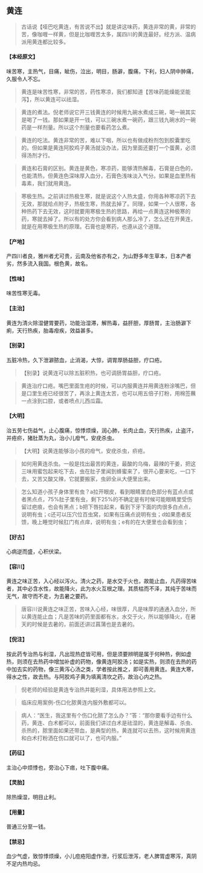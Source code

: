 ## 黄连

> 古话说【哑巴吃黄连，有苦说不出】就是讲这味药，黄连非常的黄，非常的苦，像咖喱一样黄，但是比咖喱苦太多，属四川的黄连最好。经方派、温病派用黄连都比较多。

#### 【本经原文】
味苦寒，主热气，目痛，眦伤，泣出，明目，肠澼，腹痛，下利，妇人阴中肿痛，久服令人不忘。

> 黄连是味苦性寒，非常的苦，药性寒凉，我们都知道【苦味药能燥能坚能泻】，所以黄连可以祛湿。

> 黄连的煮法。倪老师说它开三钱黄连的时候用九碗水煮成三碗，喝一碗其实是喝了一钱。那如果是开一钱，可以三碗水煮一碗药，跟三钱九碗水的一碗药是一样剂量。所以这个剂量也要看药怎么煮。

> 黄连的吃法。黄连非常的苦，难以下咽，所以也有做成粉剂包到胶囊里吃的。但如果是黄连阿胶鸡子黄汤就没办法，因为里面还要打一个蛋黄，必须得汤剂才行。

> 黄连和石膏的区别。黄连是黄色，寒凉药，能够清热解毒，石膏是白色的，也能清热，但黄连色深味厚入血分，石膏色浅味淡入气分。如果是血里热有毒素，我们就用黄连。

> 寒极生热。之前讲过热极生寒，就是说这个人热太盛，你用各种寒凉药下去无效，那就给点附子，热极生寒，热就去掉了。同理，如果一个人很寒，各种热药下去无效，这时就要用寒极生热的思路，再给一点黄连这种极寒的药，寒就去掉了。所以有的处方你会看到病人那么冷了，怎么还在开黄连，就是在用寒极生热的原理。石膏也是寒药，也遵从这个道理。

#### 【产地】
产四川者良，雅州者尤可贵，云南及他省亦有之，为山野多年生草本，日本产者劣，然多流入我国。根色黄，故名。
#### 【性味】
味苦性寒无毒。
#### 【主治】
黄连为清火除湿健胃要药，功能治湿滞，解热毒，益肝胆，厚肠胃，主治肠澼下痢，天行热疾，胎毒疳疾，效益甚多。
#### 【别录】
五脏冷热，久下泄澼脓血，止消渴，大惊，调胃厚肠益胆，疗口疮。

> 【别录】说黄连可以除五脏积热，也可调肠胃益胆，疗口疮。

> 黄连治疗口疮。嘴巴里面生疮的时候，可以内服黄连并用黄连粉涂嘴巴，但是口里生疮已经很苦了，再涂上黄连太苦，也可以用五倍子打粉，用棉签蘸一点涂到口腔，或者喷点儿西瓜霜。

#### 【大明】
治五劳七伤益气，止心腹痛，惊悸烦燥，润心肺，长肉止血，天行热疾，止盗汗，并疮疥，猪肚蒸为丸，治小儿疳气，安疣杀虫。

> 【大明】说黄连能够治小孩的疳气，安疣杀虫，疥疮。

> 如何用黄连杀虫。一般是找出最苦的黄连，最酸的乌梅，最辣的干姜，把这三味用蜜包起来吃下去，虫在肚子里闻到蜂蜜来了，很开心要来吃，一口下去，又苦又酸又辣，它就要搬家，虫卵全从大便里出来。

> 怎么知道小孩子身体里有虫？a拉开眼皮，看到眼睛里白色部分有蓝点点或者黑点点，75%肚子里有虫，剩下25%的不确定是有时候可能眼睛里受伤留过疤痕，也会有黑点；‍b把下唇拉起来，看到下牙下面的肉很多白点点，说明有虫；‍‍‍‍c还可以压穴位百虫窝，如果有压痛点说明有虫；d如果患者反馈，晚上睡觉时候肛门有点痒，说明有虫；e有的在大便里也会看到虫；

#### 【好古】
心病逆而盛，心积伏梁。
#### 【容川】
黄连之味正苦，入心经以泻火。清火之药，是水交于火也，故能止血，凡药得苦味者，其中必含水性，故能降火，此为水火互根之理。其质枯而不泽，其纯于苦味而无气，故守而不走，为去暑之要药。

> 唐容川说黄连之味正苦，苦味入心经，味很厚，凡是味厚的通通入血分，所以黄连能止血；凡是苦味的药里面都有水，水交于火，所以能够降火，在暑天的时候是去暑的，前面还讲过菖蒲也是去暑的。

#### 【倪注】
按此药专治热与利湿，凡出现热症皆可用，但是须要辨明是属于何种热，例如虚热，则须在去热药中增加补虚的药物，像黄连阿胶汤；如是实热，则须在去热的药中加去实的药物，像三黄泻心汤之类，学者按此推之，即可善用黄连。黄连大寒，得水之性，故去热。与阿胶鸡子黄为填离清坎之药，故治心内之热。

> 倪老师的经验是黄连专治热并能利湿，具体用法参照上文。

> 临床应用案例-伤口化脓黄连内服外敷都可以。

> 病人：“医生，我这里有个伤口化脓了怎么办？”答：“那你要看手边有什么药，黄连、白术都可以，前面我们讲过白术是祛湿的，黄连是解毒、杀虫、杀热的，脓里面如果还带血，是典型的热，黄连就可以去热，这时候用黄连和白术打粉洒在伤口就可以了，也可内服。”

#### 【药征】
主治心中烦悸也，旁治心下痞，吐下腹中痛。
#### 【灵胎】
除热燥湿，明目止利。
#### 【用量】
普通三分至一钱。
#### 【禁忌】
血少气虚，致惊悸烦燥，小儿痘疮阳虚作泄，行浆后泄泻，老人脾胃虚寒泻，真阴不足内热均忌。